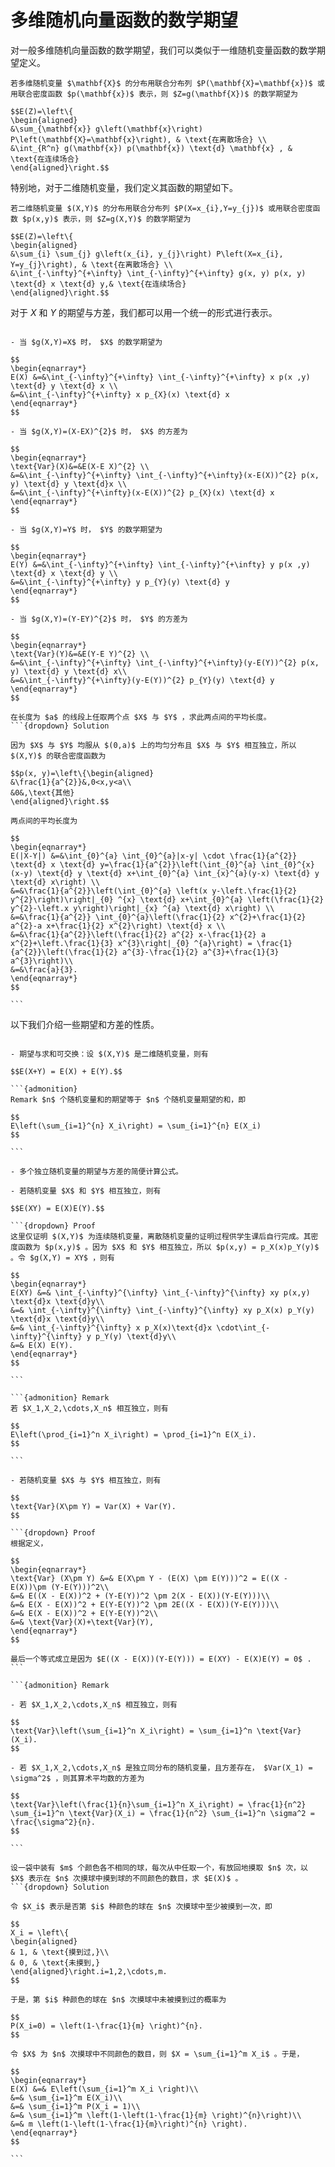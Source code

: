 # 多维随机向量函数的数学期望
对一般多维随机向量函数的数学期望，我们可以类似于一维随机变量函数的数学期望定义。

``````{prf:theorem}
若多维随机变量 $\mathbf{X}$ 的分布用联合分布列 $P(\mathbf{X}=\mathbf{x})$ 或用联合密度函数 $p(\mathbf{x})$ 表示，则 $Z=g(\mathbf{X})$ 的数学期望为

$$E(Z)=\left\{
\begin{aligned}
&\sum_{\mathbf{x}} g\left(\mathbf{x}\right) P\left(\mathbf{X}=\mathbf{x}\right), & \text{在离散场合} \\
&\int_{R^n} g(\mathbf{x}) p(\mathbf{x}) \text{d} \mathbf{x} , & \text{在连续场合}
\end{aligned}\right.$$

``````

特别地，对于二维随机变量，我们定义其函数的期望如下。

``````{prf:theorem}
若二维随机变量 $(X,Y)$ 的分布用联合分布列 $P(X=x_{i},Y=y_{j})$ 或用联合密度函数 $p(x,y)$ 表示，则 $Z=g(X,Y)$ 的数学期望为

$$E(Z)=\left\{
\begin{aligned}
&\sum_{i} \sum_{j} g\left(x_{i}, y_{j}\right) P\left(X=x_{i}, Y=y_{j}\right), & \text{在离散场合} \\
&\int_{-\infty}^{+\infty} \int_{-\infty}^{+\infty} g(x, y) p(x, y) \text{d} x \text{d} y,& \text{在连续场合}
\end{aligned}\right.$$

``````

对于 $X$ 和 $Y$ 的期望与方差，我们都可以用一个统一的形式进行表示。

```{admonition} Remark

- 当 $g(X,Y)=X$ 时， $X$ 的数学期望为

$$
\begin{eqnarray*}
E(X) &=&\int_{-\infty}^{+\infty} \int_{-\infty}^{+\infty} x p(x ,y) \text{d} y \text{d} x \\
&=&\int_{-\infty}^{+\infty} x p_{X}(x) \text{d} x
\end{eqnarray*}
$$

- 当 $g(X,Y)=(X-EX)^{2}$ 时， $X$ 的方差为

$$
\begin{eqnarray*}
\text{Var}(X)&=&E(X-E X)^{2} \\
&=&\int_{-\infty}^{+\infty} \int_{-\infty}^{+\infty}(x-E(X))^{2} p(x, y) \text{d} y \text{d}x \\
&=&\int_{-\infty}^{+\infty}(x-E(X))^{2} p_{X}(x) \text{d} x
\end{eqnarray*}
$$

- 当 $g(X,Y)=Y$ 时， $Y$ 的数学期望为

$$
\begin{eqnarray*}
E(Y) &=&\int_{-\infty}^{+\infty} \int_{-\infty}^{+\infty} y p(x ,y) \text{d} x \text{d} y \\
&=&\int_{-\infty}^{+\infty} y p_{Y}(y) \text{d} y
\end{eqnarray*}
$$

- 当 $g(X,Y)=(Y-EY)^{2}$ 时， $Y$ 的方差为

$$
\begin{eqnarray*}
\text{Var}(Y)&=&E(Y-E Y)^{2} \\
&=&\int_{-\infty}^{+\infty} \int_{-\infty}^{+\infty}(y-E(Y))^{2} p(x, y) \text{d} y \text{d} x\\
&=&\int_{-\infty}^{+\infty}(y-E(Y))^{2} p_{Y}(y) \text{d} y
\end{eqnarray*}
$$

```

`````{prf:example}
在长度为 $a$ 的线段上任取两个点 $X$ 与 $Y$ ，求此两点间的平均长度。
```{dropdown} Solution

因为 $X$ 与 $Y$ 均服从 $(0,a)$ 上的均匀分布且 $X$ 与 $Y$ 相互独立，所以 $(X,Y)$ 的联合密度函数为

$$p(x, y)=\left\{\begin{aligned}
&\frac{1}{a^{2}}&,0<x,y<a\\
&0&,\text{其他}
\end{aligned}\right.$$

两点间的平均长度为

$$
\begin{eqnarray*}
E(|X-Y|) &=&\int_{0}^{a} \int_{0}^{a}|x-y| \cdot \frac{1}{a^{2}} \text{d} x \text{d} y=\frac{1}{a^{2}}\left(\int_{0}^{a} \int_{0}^{x}(x-y) \text{d} y \text{d} x+\int_{0}^{a} \int_{x}^{a}(y-x) \text{d} y \text{d} x\right) \\
&=&\frac{1}{a^{2}}\left(\int_{0}^{a} \left(x y-\left.\frac{1}{2} y^{2}\right)\right|_{0} ^{x} \text{d} x+\int_{0}^{a} \left(\frac{1}{2} y^{2}-\left.x y\right)\right|_{x} ^{a} \text{d} x\right) \\
&=&\frac{1}{a^{2}} \int_{0}^{a}\left(\frac{1}{2} x^{2}+\frac{1}{2} a^{2}-a x+\frac{1}{2} x^{2}\right) \text{d} x \\
&=&\frac{1}{a^{2}}\left(\frac{1}{2} a^{2} x-\frac{1}{2} a x^{2}+\left.\frac{1}{3} x^{3}\right|_{0} ^{a}\right) = \frac{1}{a^{2}}\left(\frac{1}{2} a^{3}-\frac{1}{2} a^{3}+\frac{1}{3} a^{3}\right)\\
&=&\frac{a}{3}.
\end{eqnarray*}
$$

```
`````
以下我们介绍一些期望和方差的性质。

`````{prf:property}

- 期望与求和可交换：设 $(X,Y)$ 是二维随机变量，则有

$$E(X+Y) = E(X) + E(Y).$$

```{admonition}
Remark $n$ 个随机变量和的期望等于 $n$ 个随机变量期望的和，即

$$
E\left(\sum_{i=1}^{n} X_i\right) = \sum_{i=1}^{n} E(X_i)
$$

```

- 多个独立随机变量的期望与方差的简便计算公式。

- 若随机变量 $X$ 和 $Y$ 相互独立，则有

$$E(XY) = E(X)E(Y).$$

```{dropdown} Proof
这里仅证明 $(X,Y)$ 为连续随机变量，离散随机变量的证明过程供学生课后自行完成。其密度函数为 $p(x,y)$ 。因为 $X$ 和 $Y$ 相互独立，所以 $p(x,y) = p_X(x)p_Y(y)$ 。令 $g(X,Y) = XY$ ，则有

$$
\begin{eqnarray*}
E(XY) &=& \int_{-\infty}^{\infty} \int_{-\infty}^{\infty} xy p(x,y) \text{d}x \text{d}y\\
&=& \int_{-\infty}^{\infty} \int_{-\infty}^{\infty} xy p_X(x) p_Y(y) \text{d}x \text{d}y\\
&=& \int_{-\infty}^{\infty} x p_X(x)\text{d}x \cdot\int_{-\infty}^{\infty} y p_Y(y) \text{d}y\\
&=& E(X) E(Y).
\end{eqnarray*}
$$

```

```{admonition} Remark
若 $X_1,X_2,\cdots,X_n$ 相互独立，则有

$$
E\left(\prod_{i=1}^n X_i\right) = \prod_{i=1}^n E(X_i).
$$

```

- 若随机变量 $X$ 与 $Y$ 相互独立，则有

$$
\text{Var}(X\pm Y) = Var(X) + Var(Y).
$$

```{dropdown} Proof
根据定义，

$$
\begin{eqnarray*}
\text{Var} (X\pm Y) &=& E(X\pm Y - (E(X) \pm E(Y)))^2 = E((X - E(X))\pm (Y-E(Y)))^2\\
&=& E((X - E(X))^2 + (Y-E(Y))^2 \pm 2(X - E(X))(Y-E(Y)))\\
&=& E(X - E(X))^2 + E(Y-E(Y))^2 \pm 2E((X - E(X))(Y-E(Y)))\\
&=& E(X - E(X))^2 + E(Y-E(Y))^2\\
&=& \text{Var}(X)+\text{Var}(Y),
\end{eqnarray*}
$$

最后一个等式成立是因为 $E((X - E(X))(Y-E(Y))) = E(XY) - E(X)E(Y) = 0$ .
```

```{admonition} Remark

- 若 $X_1,X_2,\cdots,X_n$ 相互独立，则有

$$
\text{Var}\left(\sum_{i=1}^n X_i\right) = \sum_{i=1}^n \text{Var}(X_i).
$$

- 若 $X_1,X_2,\cdots,X_n$ 是独立同分布的随机变量，且方差存在， $Var(X_1) = \sigma^2$ ，则其算术平均数的方差为

$$
\text{Var}\left(\frac{1}{n}\sum_{i=1}^n X_i\right) = \frac{1}{n^2} \sum_{i=1}^n \text{Var}(X_i) = \frac{1}{n^2} \sum_{i=1}^n \sigma^2 = \frac{\sigma^2}{n}.
$$

```

`````

`````{prf:example}
设一袋中装有 $m$ 个颜色各不相同的球，每次从中任取一个，有放回地摸取 $n$ 次，以 $X$ 表示在 $n$ 次摸球中摸到球的不同颜色的数目，求 $E(X)$ 。
```{dropdown} Solution

令 $X_i$ 表示是否第 $i$ 种颜色的球在 $n$ 次摸球中至少被摸到一次，即

$$
X_i = \left\{
\begin{aligned}
& 1, & \text{摸到过,}\\
& 0, & \text{未摸到,}
\end{aligned}\right.i=1,2,\cdots,m.
$$

于是，第 $i$ 种颜色的球在 $n$ 次摸球中未被摸到过的概率为

$$
P(X_i=0) = \left(1-\frac{1}{m} \right)^{n}.
$$

令 $X$ 为 $n$ 次摸球中不同颜色的数目，则 $X = \sum_{i=1}^m X_i$ 。于是，

$$
\begin{eqnarray*}
E(X) &=& E\left(\sum_{i=1}^m X_i \right)\\
&=& \sum_{i=1}^m E(X_i)\\
&=& \sum_{i=1}^m P(X_i = 1)\\
&=& \sum_{i=1}^m \left(1-\left(1-\frac{1}{m} \right)^{n}\right)\\
&=& m \left(1-\left(1-\frac{1}{m}\right)^{n} \right).
\end{eqnarray*}
$$

```
`````